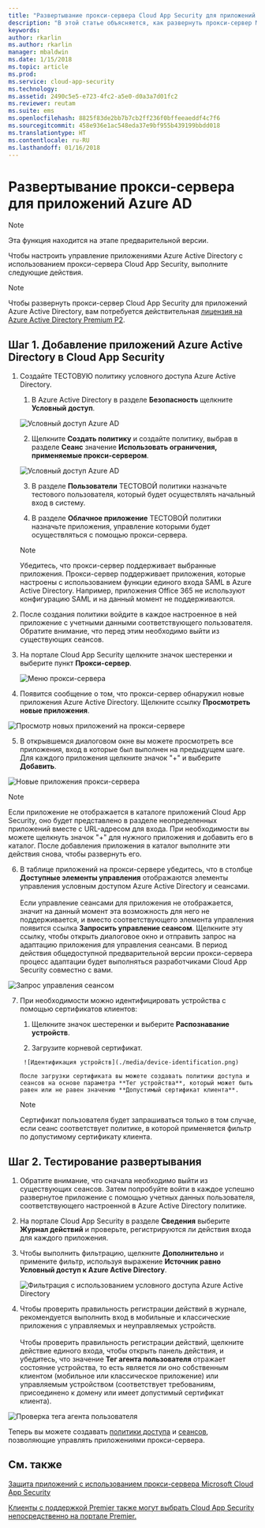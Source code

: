 ```yaml
---
title: "Развертывание прокси-сервера Cloud App Security для приложений Azure AD | Документы Майкрософт"
description: "В этой статье объясняется, как развернуть прокси-сервер Microsoft Cloud App Security для приложений Azure AD."
keywords: 
author: rkarlin
ms.author: rkarlin
manager: mbaldwin
ms.date: 1/15/2018
ms.topic: article
ms.prod: 
ms.service: cloud-app-security
ms.technology: 
ms.assetid: 2490c5e5-e723-4fc2-a5e0-d0a3a7d01fc2
ms.reviewer: reutam
ms.suite: ems
ms.openlocfilehash: 8825f83de2bb7b7cb2ff236f0bffeeaeddf4c7f6
ms.sourcegitcommit: 458e936e1ac548eda37e9bf955b439199bbdd018
ms.translationtype: HT
ms.contentlocale: ru-RU
ms.lasthandoff: 01/16/2018
---
```

# <a name="deploy-proxy-for-azure-ad-apps"></a>Развертывание прокси-сервера для приложений Azure AD

> [!NOTE]
> Эта функция находится на этапе предварительной версии.

Чтобы настроить управление приложениями Azure Active Directory с использованием прокси-сервера Cloud App Security, выполните следующие действия.

> [!NOTE]
> Чтобы развернуть прокси-сервер Cloud App Security для приложений Azure Active Directory, вам потребуется действительная [лицензия на Azure Active Directory Premium P2](https://docs.microsoft.com/azure/active-directory/license-users-groups).

## <a name="step-1-add-azure-ad-apps-in-cloud-app-security"></a>Шаг 1. Добавление приложений Azure Active Directory в Cloud App Security  

1. Создайте ТЕСТОВУЮ политику условного доступа Azure Active Directory.

    1. В Azure Active Directory в разделе **Безопасность** щелкните **Условный доступ**.

     ![Условный доступ Azure AD](./media/aad-conditional-access.png)

    2. Щелкните **Создать политику** и создайте политику, выбрав в разделе **Сеанс** значение **Использовать ограничения, применяемые прокси-сервером**.

     ![Условный доступ Azure AD](./media/proxy-deploy-restrictions-aad.png)

    3. В разделе **Пользователи** ТЕСТОВОЙ политики назначьте тестового пользователя, который будет осуществлять начальный вход в систему.
    
    4. В разделе **Облачное приложение** ТЕСТОВОЙ политики назначьте приложения, управление которыми будет осуществляться с помощью прокси-сервера. 

     > [!NOTE]
     >Убедитесь, что прокси-сервер поддерживает выбранные приложения. Прокси-сервер поддерживает приложения, которые настроены с использованием функции единого входа SAML в Azure Active Directory. Например, приложения Office 365 не используют конфигурацию SAML и на данный момент не поддерживаются.


2.  После создания политики войдите в каждое настроенное в ней приложение с учетными данными соответствующего пользователя. Обратите внимание, что перед этим необходимо выйти из существующих сеансов.

3.  На портале Cloud App Security щелкните значок шестеренки и выберите пункт **Прокси-сервер**. 
    
      ![Меню прокси-сервера](./media/proxy-menu.png)

4.  Появится сообщение о том, что прокси-сервер обнаружил новые приложения Azure Active Directory. Щелкните ссылку **Просмотреть новые приложения**.

 ![Просмотр новых приложений на прокси-сервере](./media/proxy-view-new-apps.png)

5.  В открывшемся диалоговом окне вы можете просмотреть все приложения, вход в которые был выполнен на предыдущем шаге. Для каждого приложения щелкните значок "+" и выберите **Добавить**.

 ![Новые приложения прокси-сервера](./media/proxy-new-app.png)

 > [!NOTE]
 > Если приложение не отображается в каталоге приложений Cloud App Security, оно будет представлено в разделе неопределенных приложений вместе с URL-адресом для входа. При необходимости вы можете щелкнуть значок "+" для нужного приложения и добавить его в каталог. После добавления приложения в каталог выполните эти действия снова, чтобы развернуть его. 

6.  В таблице приложений на прокси-сервере убедитесь, что в столбце **Доступные элементы управления** отображаются элементы управления условным доступом Azure Active Directory и сеансами. <br></br>Если управление сеансами для приложения не отображается, значит на данный момент эта возможность для него не поддерживается, и вместо соответствующего элемента управления появится ссылка **Запросить управление сеансом**. Щелкните эту ссылку, чтобы открыть диалоговое окно и отправить запрос на адаптацию приложения для управления сеансами. В период действия общедоступной предварительной версии прокси-сервера процесс адаптации будет выполняться разработчиками Cloud App Security совместно с вами.
  
 ![Запрос управления сеансом](./media/request-session-control.png)

7. При необходимости можно идентифицировать устройства с помощью сертификатов клиентов:

      1. Щелкните значок шестеренки и выберите **Распознавание устройств**.

      2. Загрузите корневой сертификат.

        ![Идентификация устройств](./media/device-identification.png)
 
       После загрузки сертификата вы можете создавать политики доступа и сеансов на основе параметра **Тег устройства**, который может быть равен или не равен значению **Допустимый сертификат клиента**.
 
      > [!NOTE]
      >Сертификат пользователя будет запрашиваться только в том случае, если сеанс соответствует политике, в которой применяется фильтр по допустимому сертификату клиента. 

## <a name="step-2-test-the-deployment"></a>Шаг 2. Тестирование развертывания

1. Обратите внимание, что сначала необходимо выйти из существующих сеансов. Затем попробуйте войти в каждое успешно развернутое приложение с помощью учетных данных пользователя, соответствующего настроенной в Azure Active Directory политике. 

2.  На портале Cloud App Security в разделе **Сведения** выберите **Журнал действий** и проверьте, регистрируются ли действия входа для каждого приложения.

3.  Чтобы выполнить фильтрацию, щелкните **Дополнительно** и примените фильтр, используя выражение **Источник равно Условный доступ к Azure Active Directory**.

     ![Фильтрация с использованием условного доступа Azure Active Directory](./media/sso-logon.png)

3. Чтобы проверить правильность регистрации действий в журнале, рекомендуется выполнить вход в мобильные и классические приложения с управляемых и неуправляемых устройств.<br></br>
Чтобы проверить правильность регистрации действий, щелкните действие единого входа, чтобы открыть панель действия, и убедитесь, что значение **Тег агента пользователя** отражает состояние устройства, то есть является ли оно собственным клиентом (мобильное или классическое приложение) или управляемым устройством (соответствует требованиям, присоединено к домену или имеет допустимый сертификат клиента).
 
 ![Проверка тега агента пользователя](./media/domain-joined.png)


Теперь вы можете создавать [политики доступа](access-policy-aad.md) и [сеансов](session-policy-aad.md), позволяющие управлять приложениями прокси-сервера.



## <a name="see-also"></a>См. также  
[Защита приложений с использованием прокси-сервера Microsoft Cloud App Security](proxy-intro-aad.md)   

[Клиенты с поддержкой Premier также могут выбрать Cloud App Security непосредственно на портале Premier.](https://premier.microsoft.com/)  
  